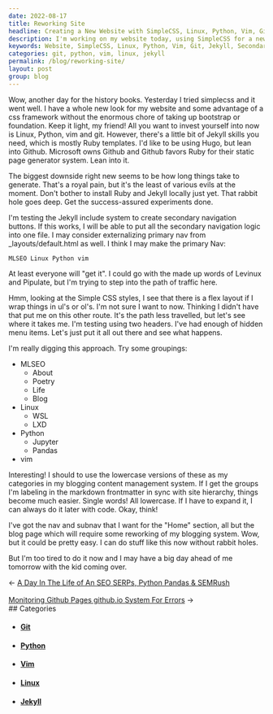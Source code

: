 ```yaml
---
date: 2022-08-17
title: Reworking Site
headline: Creating a New Website with SimpleCSS, Linux, Python, Vim, Git and Jekyll Skills
description: I'm working on my website today, using SimpleCSS for a new look. I'm using Linux, Python, Vim, Git and Jekyll skills to create a static page generator system. Testing out the Jekyll include system to create secondary navigation buttons, and considering externalizing the primary nav. Plus, two headers and lowercase versions of categories for my blogging. Come and join me on my journey!
keywords: Website, SimpleCSS, Linux, Python, Vim, Git, Jekyll, Secondary Navigation, Primary Navigation, Header, Lowercase, Categories, Blogging, Journey
categories: git, python, vim, linux, jekyll
permalink: /blog/reworking-site/
layout: post
group: blog
---
```



Wow, another day for the history books. Yesterday I tried simplecss and it went
well. I have a whole new look for my website and some advantage of a css
framework without the enormous chore of taking up bootstrap or foundation. Keep
it light, my friend! All you want to invest yourself into now is Linux, Python,
vim and git. However, there's a little bit of Jekyll skills you need, which is
mostly Ruby templates. I'd like to be using Hugo, but lean into Github.
Microsoft owns Github and Github favors Ruby for their static page generator
system. Lean into it.

The biggest downside right new seems to be how long things take to generate.
That's a royal pain, but it's the least of various evils at the moment. Don't
bother to install Ruby and Jekyll locally just yet. That rabbit hole goes deep.
Get the success-assured experiments done.

I'm testing the Jekyll include system to create secondary navigation buttons.
If this works, I will be able to put all the secondary navigation logic into
one file. I may consider externalizing primary nav from \_layouts/default.html
as well. I think I may make the primary Nav:

    MLSEO Linux Python vim

At least everyone will "get it". I could go with the made up words of Levinux
and Pipulate, but I'm trying to step into the path of traffic here.

Hmm, looking at the Simple CSS styles, I see that there is a flex layout if I
wrap things in ul's or ol's. I'm not sure I want to now. Thinking I didn't have
that put me on this other route. It's the path less travelled, but let's see
where it takes me. I'm testing using two headers. I've had enough of hidden
menu items. Let's just put it all out there and see what happens.

I'm really digging this approach. Try some groupings:

- MLSEO
  - About
  - Poetry
  - Life
  - Blog
- Linux
  - WSL
  - LXD
- Python
  - Jupyter
  - Pandas
- vim

Interesting! I should to use the lowercase versions of these as my categories
in my blogging content management system. If I get the groups I'm labeling in
the markdown frontmatter in sync with site hierarchy, things become much
easier. Single words! All lowercase. If I have to expand it, I can always do it
later with code. Okay, think!

I've got the nav and subnav that I want for the "Home" section, all but the
blog page which will require some reworking of my blogging system. Wow, but it
could be pretty easy. I can do stuff like this now without rabbit holes.

But I'm too tired to do it now and I may have a big day ahead of me tomorrow
with the kid coming over.


<div class="arrow-links"><div class="post-nav-prev"><span class="arrow">&larr;&nbsp;</span><a href="/blog/a-day-in-the-life-of-an-seo-serps-python-pandas-semrush/">A Day In The Life of An SEO SERPs, Python Pandas & SEMRush</a></div> &nbsp; <div class="post-nav-next"><a href="/blog/monitoring-github-pages-github-io-system-for-errors/">Monitoring Github Pages github.io System For Errors</a><span class="arrow">&nbsp;&rarr;</span></div></div>
## Categories

<ul>
<li><h4><a href='/git/'>Git</a></h4></li>
<li><h4><a href='/python/'>Python</a></h4></li>
<li><h4><a href='/vim/'>Vim</a></h4></li>
<li><h4><a href='/linux/'>Linux</a></h4></li>
<li><h4><a href='/jekyll/'>Jekyll</a></h4></li></ul>